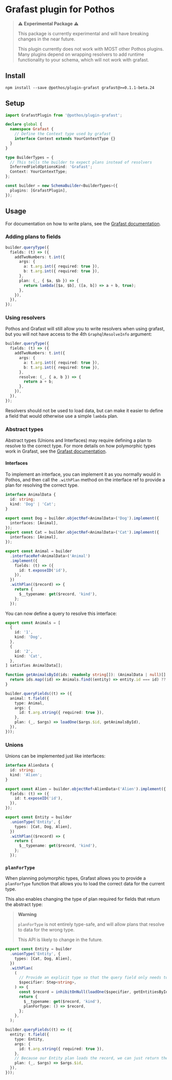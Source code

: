 # Grafast plugin for Pothos

> ⚠️ **Experimental Package** ⚠️
>
> This package is currently experimental and will have breaking changes in the near future.
>
> This plugin currently does not work with MOST other Pothos plugins.
> Many plugins depend on wrapping resolvers to add runtime functionality to your schema, which will not work
> with grafast.

## Install

```package-install
npm install --save @pothos/plugin-grafast grafast@>=0.1.1-beta.24
```

## Setup

```typescript
import GrafastPlugin from '@pothos/plugin-grafast';

declare global {
  namespace Grafast {
    // Define the Context type used by grafast
    interface Context extends YourContextType {}
  }
}

type BuilderTypes = {
  // This tells the builder to expect plans instead of resolvers
  InferredFieldOptionsKind: 'Grafast';
  Context: YourContextType;
};

const builder = new SchemaBuilder<BuilderTypes>({
  plugins: [GrafastPlugin],
});
```

## Usage

For documentation on how to write plans, see the [Grafast documentation](https://grafast.org/grafast/).

### Adding plans to fields

```typescript
builder.queryType({
  fields: (t) => ({
    addTwoNumbers: t.int({
      args: {
        a: t.arg.int({ required: true }),
        b: t.arg.int({ required: true }),
      },
      plan: (_, { $a, $b }) => {
        return lambda([$a, $b], ([a, b]) => a + b, true);
      },
    }),
  }),
});
```

### Using resolvers

Pothos and Grafast will still allow you to write resolvers when using grafast,
but you will not have access to the 4th `GraphqlResolveInfo` argument:

```typescript
builder.queryType({
  fields: (t) => ({
    addTwoNumbers: t.int({
      args: {
        a: t.arg.int({ required: true }),
        b: t.arg.int({ required: true }),
      },
      resolve: (_, { a, b }) => {
        return a + b;
      },
    }),
  }),
});
```

Resolvers should not be used to load data, but can make it easier to define a field
that would otherwise use a simple `lambda` plan.

### Abstract types

Abstract types (Unions and Interfaces) may require defining a plan to resolve to the correct type.
For more details on how polymorphic types work in Grafast, see the [Grafast documentation](https://grafast.org/grafast/polymorphism).


#### Interfaces

To implement an interface, you can implement it as you normally would in Pothos, and then call the
`.withPlan` method on the interface ref to provide a plan for resolving the correct type.

```typescript
interface AnimalData {
  id: string;
  kind: 'Dog' | 'Cat';
}

export const Dog = builder.objectRef<AnimalData>('Dog').implement({
  interfaces: [Animal],
});
export const Cat = builder.objectRef<AnimalData>('Cat').implement({
  interfaces: [Animal],
});

export const Animal = builder
  .interfaceRef<AnimalData>('Animal')
  .implement({
    fields: (t) => ({
      id: t.exposeID('id'),
    }),
  })
  .withPlan(($record) => {
    return {
      $__typename: get($record, 'kind'),
    };
  });
```

You can now define a query to resolve this interface:

```typescript
export const Animals = [
  {
    id: '1',
    kind: 'Dog',
  },
  {
    id: '2',
    kind: 'Cat',
  },
] satisfies AnimalData[];

function getAnimalsById(ids: readonly string[]): (AnimalData | null)[] {
  return ids.map((id) => Animals.find((entity) => entity.id === id) ?? null);
}

builder.queryFields((t) => ({
  animal: t.field({
    type: Animal,
    args: {
      id: t.arg.string({ required: true }),
    },
    plan: (_, $args) => loadOne($args.$id, getAnimalsById),
  }),
}));
```

### Unions

Unions can be implemented just like interfaces:

```typescript
interface AlienData {
  id: string;
  kind: 'Alien';
}

export const Alien = builder.objectRef<AlienData>('Alien').implement({
  fields: (t) => ({
    id: t.exposeID('id'),
  }),
});

export const Entity = builder
  .unionType('Entity', {
    types: [Cat, Dog, Alien],
  })
  .withPlan(($record) => {
    return {
      $__typename: get($record, 'kind'),
    };
  });
```

### `planForType`

When planning polymorphic types, Grafast allows you to provide a `planForType` function that
allows you to load the correct data for the current type.

This also enables changing the type of plan required for fields that return the abstract type:

> **Warning**
>
> `planForType` is not entirely type-safe, and will allow plans that resolve to data for the wrong type.
>
> This API is likely to change in the future.

```typescript
export const Entity = builder
  .unionType('Entity', {
    types: [Cat, Dog, Alien],
  })
  .withPlan(
    (
      // Provide an explicit type so that the query field only needs to return the ID
      $specifier: Step<string>,
    ) => {
      const $record = inhibitOnNull(loadOne($specifier, getEntitiesById));
      return {
        $__typename: get($record, 'kind'),
        planForType: () => $record,
      };
    },
  );

builder.queryFields((t) => ({
  entity: t.field({
    type: Entity,
    args: {
      id: t.arg.string({ required: true }),
    },
    // Because our Entity plan loads the record, we can just return the ID here
    plan: (_, $args) => $args.$id,
  }),
}));
```





